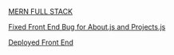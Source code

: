 [MERN FULL STACK](https://seir1031-materials.notion.site/MERN-Portfolio-Frontend-cc5a9f2a47cf44c0a79b81650b15f1cd)

[Fixed Front End Bug for About.js and Projects.js](https://stackoverflow.com/questions/53332321/react-hook-warnings-for-async-function-in-useeffect-useeffect-function-must-ret)

[Deployed Front End](https://gleaming-nougat-508301.netlify.app/projects)

